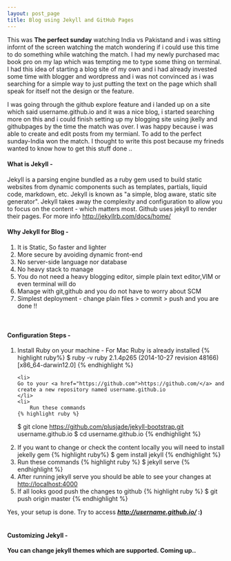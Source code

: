 ```yaml
---
layout: post_page
title: Blog using Jekyll and GitHub Pages
---
```

<p>
This was <b>The perfect sunday</b> watching India vs Pakistand and i was sitting infornt of the screen watching the match wondering if i could use this time to do something while watching the match. I had my newly purchased mac book pro on my lap which was tempting me to type some thing on terminal. I had this idea of starting a blog site of my own and i had already invested some time with blogger and wordpress and i was not convinced as i was searching for a simple way to just putting the text on the page which shall speak for itself not the design or the feature. 
</p>
I was going through the github explore feature and i landed up on a site which said username.github.io and it was a nice blog, i started searching more on this and i could finish setting up my blogging site using jkelly and githubpages by the time the match was over. I was happy because i was able to create and edit posts from my termianl. To add to the perfect sunday-India won the match. I thought to write this post because my frineds wanted to know how to get this stuff done ..

<h4>What is Jekyll -</h4>

Jekyll is a parsing engine bundled as a ruby gem used to build static websites from dynamic components such as templates, partials, liquid code, markdown, etc. Jekyll is known as "a simple, blog aware, static site generator". Jekyll takes away the complexity and configuration to allow you to focus on the content - which matters most. Github uses jekyll to render their pages. For more info <a href="http://jekyllrb.com/docs/home/">http://jekyllrb.com/docs/home/</a>

<h4>Why Jekyll for Blog -</h4>

1. It is Static, So faster and lighter
2. More secure by avoiding dynamic front-end
3. No server-side language nor database
4. No heavy stack to manage
5. You do not need a heavy blogging editor, simple plain text editor,VIM or even terminal will do
6. Manage with git,github and you do not have to worry about SCM
7. Simplest deployment - change plain files > commit > push and you are done !!
<BR>
<h4>Configuration Steps -</h4>
<ol type="1">
	<li>
	Install Ruby on your machine - For Mac Ruby is already installed
	{% highlight ruby%}
	$ ruby -v
ruby 2.1.4p265 (2014-10-27 revision 48166) [x86_64-darwin12.0]
	{% endhighlight %}
	</li>

	<li>
	Go to your <a href="https://github.com">https://github.com/</a> and create a new repository named username.github.io
	</li>
	<li>
		Run these commands
	{% highlight ruby %}
$ git clone https://github.com/plusjade/jekyll-bootstrap.git username.github.io
$ cd username.github.io
	{% endhighlight %}
	</li>
	<li>
		If you want to change or check the content locally you will need to install jekelly gem
		{% highlight ruby%}
$ gem install jekyll
	{% endhighlight %}	
	</li>
		<li>
		Run these commands
	{% highlight ruby %}
$ jekyll serve
	{% endhighlight %}
	</li>
	<li>
		After running jekyll serve you should be able to see your changes at <a href="http://localhost:4000">http://localhost:4000</a>
	</li>
	<li>
		If all looks good push the changes to github
	{% highlight ruby %}
$ git push origin master
	{% endhighlight %}
	</li>
</ol>

Yes, your setup is done. Try to access <b><i>http://username.github.io/</i> :)
<BR>
<BR>	
<h4>Customizing Jekyll -</h4>
You can change jekyll themes which are supported. Coming up..